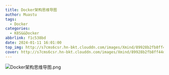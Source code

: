 ```yaml
---
title: Docker架构思维导图
author: Muastu
tags:
  - Docker
categories:
  - K8S&&Docker
abbrlink: f1c538bd
date: 2024-01-11 16:01:00
top_img: http://s7cms6csr.hn-bkt.clouddn.com/images/Xmind/89928b2fb8ff44d78f35d24a92dd1f42.png
cover: http://s7cms6csr.hn-bkt.clouddn.com/images/Xmind/89928b2fb8ff44d78f35d24a92dd1f42.png
---
```

![Docker架构思维导图.png](http://s7cms6csr.hn-bkt.clouddn.com/images/Xmind/89928b2fb8ff44d78f35d24a92dd1f42.png)